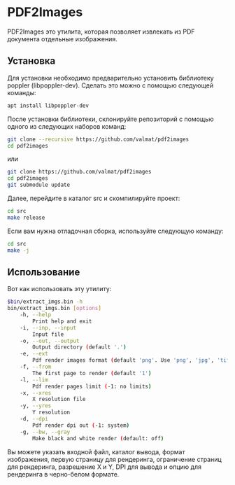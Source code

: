 # PDF2Images

PDF2Images это утилита, которая позволяет извлекать из PDF документа отдельные изображения.

## Установка

Для установки необходимо предварительно установить библиотеку poppler (libpoppler-dev). Сделать это можно с помощью следующей команды:

```bash
apt install libpoppler-dev
```

После установки библиотеки, склонируйте репозиторий с помощью одного из следующих наборов команд:

```bash
git clone --recursive https://github.com/valmat/pdf2images
cd pdf2images
```
или
```bash
git clone https://github.com/valmat/pdf2images
cd pdf2images
git submodule update
```

Далее, перейдите в каталог src и скомпилируйте проект:

```bash
cd src
make release
```
Если вам нужна отладочная сборка, используйте следующую команду:
```bash
cd src
make -j
```

## Использование

Вот как использовать эту утилиту:

```bash
$bin/extract_imgs.bin -h
bin/extract_imgs.bin [options]
    -h, --help
        Print help and exit
    -i, --inp, --input
        Input file
    -o, --out, --output
        Output directory (default '.')
    -e, --ext
        Pdf render images format (default 'png'. Use 'png', 'jpg', 'tiff' etc)
    -f, --from
        The first page to render (default '1')
    -l, --lim
        Pdf render pages limit (-1: no limits)
    -x, --xres
        X resolution file
    -y, --yres
        Y resolution
    -d, --dpi
        Pdf render dpi out (-1: system)
    -g, --bw, --gray
        Make black and white render (default: off)
```

Вы можете указать входной файл, каталог вывода, формат изображения, первую страницу для рендеринга, ограничение страниц для рендеринга, разрешение X и Y, DPI для вывода и опцию для рендеринга в черно-белом формате.